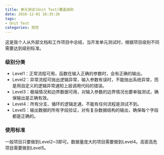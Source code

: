 ```yaml
---
title: 单元测试(Unit Test)覆盖级别
date: 2016-12-01 16:35:26
tags:
- Unit Test
categories: 规范
---
```


这是我个人从外部文档和工作项目中总结，当开发单元测试时，根据项目级别不同需要达到级别标准。

### 级别分类

* Level1：正常流程可用，函数在输入正确的参数时，会有正确的输出。
* Level2：异常流程可抛出逻辑异常，输入参数有误时，不能抛出系统异常，而是用自定义的逻辑异常通知上层调用代码的错误。
* Level3：极端情况和边界数据可用，对输入参数的边界情况也要单独测试，确保输出是正确有效。
* Level4：所有分支、循环的逻辑走通，不能有任何流程是测试不到。
* Level5：输出数据的所有字段验证，对有复杂数据结构的输出，确保每个字段都是正确的。

<!-- more -->

### 使用标准

一般项目只要做到Level2~3即可。数据量庞大的项目需要做到Level4。高密高危项目需要做到Level5。
